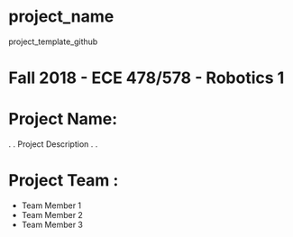 # project_name
project_template_github

# Fall 2018 - ECE 478/578 - Robotics 1

# Project Name:
.
.
Project Description
.
.

# Project Team :
- Team Member 1
- Team Member 2
- Team Member 3


